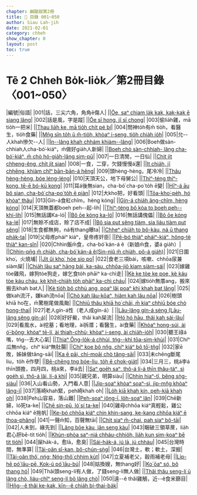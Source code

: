 ```yaml
---
chapter: 鹹酸甜第2冊
title: 📖 目錄 001~050
author: Siau Lah-jih
date: 2021-02-01
category: chheh
show_chapter: 0
layout: post
toc: true
---
```


# Tē 2 Chheh Bo̍k-lio̍k／第2冊目錄 〈001~050〉

|編號|俗語|
|001|話，三尖六角，角角ē傷人|
||[Ōe, saⁿ chiam la̍k kak, kak-kak ē siang lâng](03-01.html)|
|002|話是風，字是蹤|
||[Ōe sī hong, jī sī chong](03-02.html)|
|003|偷lia̍h雞，mā tio̍h一把米|
||[Thau lia̍h ke, mā tio̍h chi̍t pé bí](03-03.html)|
|004|問神to̍h有m̄ tio̍h，看醫生，tio̍h食藥|
||[Mn̄g sîn to̍h ū m̄-tio̍h, khòaⁿ i-seng, tio̍h chia̍h io̍h](03-04.html)|
|005|允--人khah慘欠--人|
||[Ín--lâng khah chhám khiàm--lâng](03-05.html)|
|006|Boeh做sàn-chhiah人cha-bó͘-kiáⁿ，m̄做好gia̍h人新婦|
||[Boeh chò sàn-chhiah- lâng cha-bó͘-kiáⁿ, m̄ chò hó-gia̍h-lâng sim-pū](03-06.html)|
|007|一日清閒，一日仙|
||[Chi̍t ji̍t chheng-êng, chi̍t ji̍t sian](03-07.html)|
|008|一食，二穿，欠錢慢慢á還|
||[It chia̍h, jī chhēng, khiàm chîⁿ bān-bān-á hêng](03-08.html)|
|009|頭hèng-hèng，尾冷冷|
||[Thâu hèng-hèng, bóe léng-léng](03-09.html)|
|010|天頂天公，地下母舅公|
||[Thiⁿ-téng thiⁿ-kong, tē-ē bó-kū kong](03-10.html)|
|011|耳á後無sian，cha-bó͘ cha-po͘ to̍h ē變|
||[Hīⁿ-á āu bô sian, cha-bó͘ cha-po͘ to̍h ē piàn](03-11.html)|
|012|大kho͘把，好看頭|
||[Tōa-kho͘-pe̍h, hó khòaⁿ thâu](03-12.html)|
|013|Gín-á食紅chîm，hèng kóng|
||[Gín-á chia̍h âng-chîm, hèng kóng](03-13.html)|
|014|天頂無蓋都boeh peh--起-lih|
||[Thiⁿ-téng bô kòa to boeh peh--khí-lih](03-14.html)|
|015|無話講Ka-ló|
||[Bô ōe kóng ka-ló](03-15.html)|
|016|無話講傀儡|
||[Bô ōe kóng ka-lé](03-16.html)|
|017|無賒不成店，賒了店不成|
||[Bô sia put sêng tiàm, sia liáu tiàm put sêng](03-17.html)|
|018|生食都無夠，ná有thang曝ta|
||[Chheⁿ chia̍h to bô-kàu, ná ū thang pha̍k-ta](03-18.html)|
|019|父母疼pháiⁿ kiáⁿ，皇帝疼奸臣|
||[Pē-bó thiàⁿ pháiⁿ-kiáⁿ, hông-tè thiàⁿ kan-sîn](03-19.html)|
|020|Chhìn飯m̄食，cha-bó͘ kán-á ê（新娘m̄食，婆á gia̍h）|
||[Chhìn-pn̄g m̄ chia̍h, cha-bó͘ kán-á ê(Sin-niû m̄ chia̍h, pô-á gia̍h)](03-20.html)|
|021|日圍kho͘，火燒埔|
||[Ji̍t ûi kho͘, hóe sio po͘](03-21.html)|
|022|食老三項bái，咳嗽、chhōa尿兼siàm屎|
||[Chia̍h lāu saⁿ hāng bái, ka-sàu, chhōa-jiō kiam siàm-sái](03-22.html)|
|023|嫁雞tòe雞飛，嫁狗tòe狗走，嫁乞食to̍h phāiⁿ ka-chì走|
||[Kè ke tòe ke poe, kè káu tòe káu cháu, kè khit-chia̍h to̍h phāiⁿ ka-chì cháu](03-23.html)|
|024|嫁tio̍h無厝ang，搬來搬去khah bat人|
||[Kè tio̍h bô chhù ang, poaⁿ lâi poaⁿ khì khah bat lâng](03-24.html)|
|025|做kah流汗，嫌kah流nōa|
||[Chò kah lâu-kōaⁿ, hiâm kah lâu nōa](03-25.html)|
|026|樹頭khiā ho͘在，m̄驚樹尾做風颱|
||[Chhiū thâu khiā ho͘ chāi, m̄ kiaⁿ chhiū bóe chò hong-thai](03-26.html)|
|027|老人gín-á性（老人成gín-á）|
||[Lāu-lâng gín-á sèng (Lāu-lâng sêng gín-á)](03-27.html)|
|028|好好鱟，thâi kah屎流|
||[Hó hó hāu, thâi kah sái-lâu](03-28.html)|
|029|看風水，ài挖墓；看地理，ài拆厝；看醫生，ài食藥|
||[Khòaⁿ hong-súi, ài ó͘-bōng; khòaⁿ tē-lí, ài thiah-chhù; khòaⁿ i-seng, ài chia̍h-io̍h](03-29.html)|
|030|聽王祿á嘴，tńg--去大心氣|
||[Thiaⁿ Ông-lo̍k-á chhùi, tńg--khì tōa-sim-khùi](03-30.html)|
|031|Chíⁿ瓜無nn̂g，chíⁿ kiáⁿ無肚腸|
||[Chíⁿ koe bô nn̂g, chíⁿ kiáⁿ bô tō͘-tn̂g](04-01.html)|
|032|家ē敗，姊妹做tâng-sāi|
||[Ka ē pāi, chí-moāi chò tâng-sāi](04-02.html)|
|033|未chēng斷尾liu，to̍h ē作孽|
||[Bē-chēng tng bóe-liu, to̍h ē chok-gia̍t](04-03.html)|
|034|三月三，桃á李á thīn頭擔，四月四，桃á來，李á去|
||[Saⁿ goe̍h saⁿ, thô-á lí-á thīn thâu-tàⁿ, sì goe̍h sì, thô-á lâi, lí-á khì](04-04.html)|
|035|親兄弟，明算siàu|
||[Chhin hiaⁿ-tī, bêng sǹg-siàu](04-05.html)|
|036|入山看山勢，入門看人意|
||[Ji̍p-soaⁿ khòaⁿ soaⁿ-sì, ji̍p-mn̂g khòaⁿ lâng-ì](04-06.html)|
|037|落崎khah緊，peh崎khah oh|
||[Lo̍h kiā khah kín, peh-kiā khah oh](04-07.html)|
|038|Peh山容易，落山難|
||[Peh-soaⁿ iông-ī, lo̍h-soaⁿ lân](04-08.html)|
|039|Chē新婦，ló͘死ta-ke|
||[Chē sin-pū, ló͘ sí ta-ke](04-09.html)|
|040|雞母chhōa kiáⁿ真輕鬆，雞公chhōa kiáⁿ ē拖帆|
||[Ke-bó chhōa kiáⁿ chin khin-sang, ke-kang chhōa kiáⁿ ē thoa-phâng](04-10.html)|
|041|一聲m̄知，百聲無tāi|
||[Chi̍t siaⁿ m̄-chai, pah siaⁿ bô-tāi](04-11.html)|
|042|人未到，緣先到|
||[Lâng bōe kàu, iân seng kàu](04-12.html)|
|043|睏破三領草蓆，lia̍h君心肝bē-tit tio̍h|
||[Khùn-phòa saⁿ-niá chháu-chhio̍h, lia̍h kun sim-koaⁿ bē tit tio̍h](04-13.html)|
|044|屎ha̍k-á，愈lā，愈臭|
||[Sái-ha̍k-á, jú lā, jú chhàu](04-14.html)|
|045|台灣時間，無準算|
||[Tâi-oân sî-kan, bô-chún-sǹg](04-15.html)|
|046|台灣土，軟；軟土，深掘|
||[Tâi-oân thô͘, nńg; Nńg-thô͘ chhim ku̍t](04-16.html)|
|047|立夏補老父，穀雨補老母|
||[Li̍p-hē pó͘ lāu-pē, Kok-ú pó͘ lāu-bú](04-17.html)|
|048|姑換嫂，無thang好|
||[Ko͘ ōaⁿ só, bô thang hó](04-18.html)|
|049|Thâi頭seng-lí有人做，了錢seng-lí無人做|
||[Thâi thâu seng-lí ū lâng chò, liáu-chîⁿ seng-lí bô lâng chò](04-19.html)|
|050|遠--ê thâi雞鵤，近--ê食米篩目|
||[Hn̄g--ê thâi ke-kak, kīn--ê chia̍h bí-thai-ba̍k](04-20.html)|
